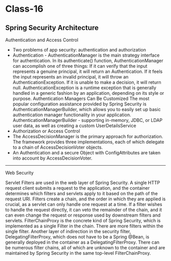# Class-16

## Spring Security Architecture

Authentication and Access Control
* Two problems of app security: authentication and authorization
* Authentication - AuthenticationManager is the main strategy interface for authentication. In its authenticate() function, AuthenticationManager can accomplish one of three things: If it can verify that the input represents a genuine principal, it will return an Authentication. If it feels the input represents an invalid principal, it will throw an AuthenticationException. If it is unable to make a decision, it will return null. AuthenticationException is a runtime exception that is generally handled in a generic fashion by an application, depending on its style or purpose. Authentication Managers Can Be Customized The most popular configuration assistance provided by Spring Security is AuthenticationManagerBuilder, which allows you to easily set up basic authentication manager functionality in your application. AuthenticationManagerBuilder - supporting in-memory, JDBC, or LDAP user data, as well as creating a custom UserDetailsService
* Authorization or Access Control
* The AccessDecisionManager is the primary approach for authorization. The framework provides three implementations, each of which delegate to a chain of AccessDecisionVoter objects.
* An Authentication and a secure Object with ConfigAttributes are taken into account by AccessDecisionVoter.

***

Web Security

Servlet Filters are used in the web layer of Spring Security. A single HTTP request client submits a request to the application, and the container determines which filters and servlets apply to it based on the path of the request URI. Filters create a chain, and the order in which they are applied is crucial, as a servlet can only handle one request at a time. If a filter wishes to handle the request directly, it can veto the remainder of the chain, and it can even change the request or response used by downstream filters and servlets. FilterChainProxy is the concrete kind of Spring Security, which is implemented as a single Filter in the chain. There are more filters within the single filter. Another layer of indirection in the security filter, DelegatingFilterProxy, which does not have to be a Spring @Bean, is generally deployed in the container as a DelegatingFilterProxy. There can be numerous filter chains, all of which are unknown to the container and are maintained by Spring Security in the same top-level FilterChainProxy.
